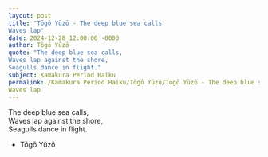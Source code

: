 ```yaml
---
layout: post
title: "Tōgō Yūzō - The deep blue sea calls  
Waves lap"
date: 2024-12-28 12:00:00 -0000
author: Tōgō Yūzō
quote: "The deep blue sea calls,  
Waves lap against the shore,  
Seagulls dance in flight."
subject: Kamakura Period Haiku
permalink: /Kamakura Period Haiku/Tōgō Yūzō/Tōgō Yūzō - The deep blue sea calls  
Waves lap
---
```


The deep blue sea calls,  
Waves lap against the shore,  
Seagulls dance in flight.

- Tōgō Yūzō
